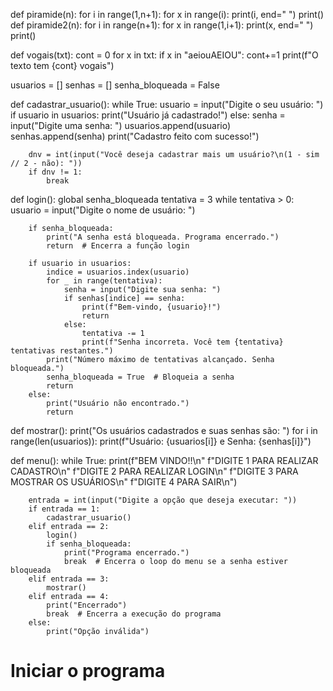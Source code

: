 def piramide(n):
    for i in range(1,n+1):
        for x in range(i):
            print(i, end=" ")
        print()
def piramide2(n):
    for i in range(n+1):
        for x in range(1,i+1):
            print(x, end=" ")
        print()

def vogais(txt):
    cont = 0
    for x in txt:
        if x in "aeiouAEIOU":
            cont+=1
    print(f"O texto tem {cont} vogais")

usuarios = []
senhas = []
senha_bloqueada = False


def cadastrar_usuario():
    while True:
        usuario = input("Digite o seu usuário: ")
        if usuario in usuarios:
            print("Usuário já cadastrado!")
        else:
            senha = input("Digite uma senha: ")
            usuarios.append(usuario)
            senhas.append(senha)
            print("Cadastro feito com sucesso!")

        dnv = int(input("Você deseja cadastrar mais um usuário?\n(1 - sim // 2 - não): "))
        if dnv != 1:
            break


def login():
    global senha_bloqueada
    tentativa = 3
    while tentativa > 0:
        usuario = input("Digite o nome de usuário: ")

        if senha_bloqueada:
            print("A senha está bloqueada. Programa encerrado.")
            return  # Encerra a função login

        if usuario in usuarios:
            indice = usuarios.index(usuario)
            for _ in range(tentativa):
                senha = input("Digite sua senha: ")
                if senhas[indice] == senha:
                    print(f"Bem-vindo, {usuario}!")
                    return
                else:
                    tentativa -= 1
                    print(f"Senha incorreta. Você tem {tentativa} tentativas restantes.")
            print("Número máximo de tentativas alcançado. Senha bloqueada.")
            senha_bloqueada = True  # Bloqueia a senha
            return
        else:
            print("Usuário não encontrado.")
            return

def mostrar():
    print("Os usuários cadastrados e suas senhas são: ")
    for i in range(len(usuarios)):
        print(f"Usuário: {usuarios[i]} e Senha: {senhas[i]}")


def menu():
    while True:
        print(f"BEM VINDO!!\n"
              f"DIGITE 1 PARA REALIZAR CADASTRO\n"
              f"DIGITE 2 PARA REALIZAR LOGIN\n"
              f"DIGITE 3 PARA MOSTRAR OS USUÁRIOS\n"
              f"DIGITE 4 PARA SAIR\n")

        entrada = int(input("Digite a opção que deseja executar: "))
        if entrada == 1:
            cadastrar_usuario()
        elif entrada == 2:
            login()
            if senha_bloqueada:
                print("Programa encerrado.")
                break  # Encerra o loop do menu se a senha estiver bloqueada
        elif entrada == 3:
            mostrar()
        elif entrada == 4:
            print("Encerrado")
            break  # Encerra a execução do programa
        else:
            print("Opção inválida")


# Iniciar o programa

